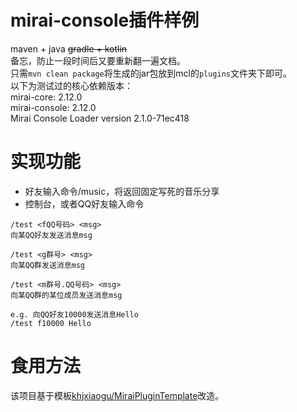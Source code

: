 # mirai-console插件样例  
maven + java ~~gradle + kotlin~~  
备忘，防止一段时间后又要重新翻一遍文档。  
只需`mvn clean package`将生成的jar包放到mcl的`plugins`文件夹下即可。  
以下为测试过的核心依赖版本：  
mirai-core: 2.12.0    
mirai-console: 2.12.0    
Mirai Console Loader version 2.1.0-71ec418

# 实现功能  
+ 好友输入命令/music，将返回固定写死的音乐分享
+ 控制台，或者QQ好友输入命令
```
/test <fQQ号码> <msg>
向某QQ好友发送消息msg

/test <g群号> <msg>
向某QQ群发送消息msg

/test <m群号.QQ号码> <msg>
向某QQ群的某位成员发送消息msg

e.g. 向QQ好友10000发送消息Hello
/test f10000 Hello
```


# 食用方法  
该项目基于模板[khjxiaogu/MiraiPluginTemplate](https://github.com/khjxiaogu/MiraiPluginTemplate)改造。  

